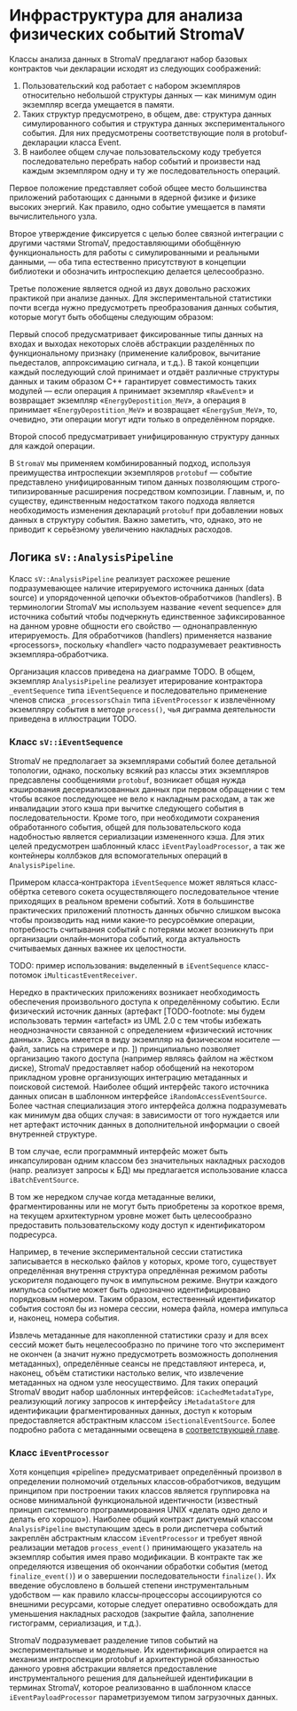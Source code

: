 # Инфраструктура для анализа физических событий StromaV

Классы анализа данных в StromaV предлагают набор базовых контрактов чьи
декларации исходят из следующих соображений:

1. Пользовательский код работает с набором экземпляров относительно небольшой
структуры данных — как минимум один экземпляр всегда умещается в памяти.
2. Таких структур предусмотрено, в общем, две: структура данных симулированного
события и структура данных экспериментального события. Для них предусмотрены
соответствующие поля в protobuf‐декларации класса Event.
3. В наиболее общем случае пользовательскому коду требуется последовательно
перебрать набор событий и произвести над каждым экземпляром одну и ту же
последовательность операций.

Первое положение представляет собой общее место большинства приложений
работающих с данными в ядерной физике и физике высоких энергий. Как правило,
одно событие умещается в памяти вычислительного узла.

Второе утверждение фиксируется с целью более связной интеграции с другими
частями StromaV, предоставляющими обобщённую функциональность для работы с
симулированными и реальными данными, — оба типа естественно присутствуют в
концепции библиотеки и обозначить интроспекцию делается целесообразно.

Третье положение является одной из двух довольно расхожих практикой при
анализе данных. Для экспериментальной статистики почти всегда нужно
предусмотреть преобразования данных события, которые могут быть обобщены
следующим образом:

Первый способ
предусматривает фиксированные типы данных на входах и выходах некоторых слоёв
абстракции разделённых по функциональному признаку (применение
калибровок, вычитание пьедесталов, аппроксимацию сигнала, и т.д.).
В такой концепции каждый последующий слой принимает и отдаёт различные
структуры данных и таким образом C++ гарантирует совместимость таких модулей —
если операция `A` принимает экземпляр «`RawEvent`» и возвращает экземпляр
«`EnergyDepostition_MeV`», а операция `B` принимает «`EnergyDepostition_MeV`»
и возвращает «`EnergySum_MeV`», то, очевидно, эти операции могут идти только в
определённом порядке.

Второй способ предусматривает унифицированную структуру данных для каждой
операции.

В `StromaV` мы применяем комбинированный подход, используя преимущества
интроспекции экземпляров `protobuf` — событие представлено унифицированным
типом данных позволяющим строго‐типизированные расширения посредством
композиции. Главным, и, по существу, единственным недостатком такого подхода
является необходимость изменения деклараций `protobuf` при добавлении новых
данных в структуру события. Важно заметить, что, однако, это не приводит к
серьёзному увеличению накладных расходов.

## Логика `sV::AnalysisPipeline`

Класс `sV::AnalysisPipeline` реализует расхожее решение подразумевающее
наличие итерируемого источника данных (data source) и упорядоченной цепочки
объектов‐обработчиков (handlers). В терминологии StromaV мы используем название
«event sequence» для источника событий чтобы подчеркнуть единственное
зафиксированное на данном уровне общности его свойство — однонаправленную
итерируемость. Для обработчиков (handlers) применяется название «processors»,
поскольку «handler» часто подразумевает реактивность экземпляра‐обработчика.

Организация классов приведена на диаграмме TODO. В общем, экземпляр
`AnalysisPipeline` реализует итерирование контрактора `_eventSequence` типа
`iEventSequence` и последовательно применение членов списка `_processorsChain`
типа `iEventProcessor` к извлечённому экземпляру события в методе `process()`,
чья диграмма деятельности приведена в иллюстрации TODO.

### Класс `sV::iEventSequence`

StromaV не предполагает за экземплярами событий более детальной топологии,
однако, поскольку всякий раз классы этих экземпляров предсавлены сообщениями
`protobuf`, возникает общая нужда кэширования десериализованных данных при
первом обращении с тем чтобы всякое последующее не вело к накладным расходам,
а так же инвалидации этого кэша при вычитке следующего события в
последовательности. Кроме того, при необходимоти сохранения обработанного
события, общей для пользовательского кода надобностью является сериализации
измененного кэша. Для этих целей предусмотрен шаблонный класс
`iEventPayloadProcessor`, а так же контейнеры коллбэков для вспомогательных
операций в `AnalysisPipeline`.

Примером класса‐контрактора `iEventSequence` может являться класс‐обёртка
сетевого сокета осуществляющего последовательное чтение приходящих в реальном
времени событий. Хотя в большинстве практических приложений плотность данных
обычно слишком высока чтобы производить над ними какие‐то ресурсоёмкие
операции, потребность считывания событий с потерями может возникнуть при
организации онлайн‐монитора событий, когда актуальность считываемых данных
важнее их целостности.

TODO: пример использования: выделенный в `iEventSequence` класс-потомок
`iMulticastEventReceiver`.

Нередко в практических приложениях возникает необходимость обеспечения
произвольного доступа к определённому событию. Если физический
источник данных (артефакт [TODO-footnote:
мы будем использовать термин «artefact» из UML 2.0 с тем чтобы избежать
неоднозначности связанной с определением «физический источник данных». Здесь
имеется в виду экземпляр на физическом носителе — файл, запись на стримере и
пр. ]) принципиально позволяет организацию такого
доступа (например являясь файлом на жёстком диске), StromaV предоставляет
набор обобщений на некотором прикладном уровне организующих интеграцию
метаданных и поисковой системой. Наиболее общий интерфейс такого источника
данных описан в шаблонном интерфейсе `iRandomAccessEventSource`. Более частная
специализация этого интерфейса должна подразумевать как минимум два общих
случая: в зависимости от того нуждается или нет артефакт источник данных в
дополнительной информации о своей внутренней структуре.

В том случае, если программный интерфейс может быть инкапсулирован одним
классом без значительных накладных расходов (напр. реализует запросы к БД) мы
предлагается использование класса `iBatchEventSource`.

В том же нередком случае когда метаданные велики, фрагментированны или не могут
быть приобретены за короткое время, на текущем архитектурном уровне может быть
целесообразно предоставить пользовательскому коду доступ к идентификатором
подресурса.

Например, в течение экспериментальной сессии статистика записывается в
несколько файлов у которых, кроме того, существует определённая внутрення
структура опредлённая режимом работы ускорителя подающего пучок в импульсном
режиме. Внутри каждого импульса событие может быть однозначно идентифицировано
порядковым номером. Таким образом, естественный идентификатор события состоял
бы из номера сессии, номера файла, номера импульса и, наконец, номера события.

Извлечь метаданные для накопленной статистики сразу и для всех сессий может
быть нецелесообразно по причине того что эксперимент не окончен (а значит нужно
предусмотреть возможность дополнения метаданных), определённые сеансы не
представляют интереса, и, наконец, объём статистики настолько велик, что
извлечение метаданных на одном узле неосуществимо. Для таких операций StromaV
вводит набор шаблонных интерфейсов: `iCachedMetadataType`,
реализующий логику запросов к интерфейсу `iMetadataStore` для идентификации
фрагментированных данных, доступ к которым предоставляется абстрактным
классом `iSectionalEventSource`. Более подробно работа с метаданными освещена
в [соответствующей главе](#TODO).

### Класс `iEventProcessor`

Хотя концепция «pipeline» предусматривает определённый произвол в определении
полномочий отдельных классов‐обработчиков, ведущим принципом при
построении таких классов является группировка на основе минимальной
функциональной идентичности (известный принцип системного программирования
UNIX «делать одно дело и делать его хорошо»). Наиболее общий контракт диктуемый
классом `AnalysisPipeline` выступающим здесь в роли диспетчера событий
закреплён абстрактным классом `iEventProcessor` и требует явной реализации
метадов `process_event()` принимающего указатель на экземпляр события имея
право модификации. В контракте так же определяются извещения об окончании
обработки события (метод `finalize_event()`) и о завершении последовательности
`finalize()`. Их введение обусловлено в большей степени инструментальным
удобством — как правило классы‐процессоры ассоциируются со внешними ресурсами,
которые следует оперативно освобождать для уменьшения накладных расходов
(закрытие файла, заполнение гистограмм, сериализация, и т.д.).

StromaV подразумевает разделение типов событий на экспериментальные и
модельные. Их идентификация опирается на механизм интроспекции protobuf и
архитектурной обязанностью данного уровня абстракции является предоставление
инструментального решения для дальнейшей идентификации в терминах StromaV,
которое реализованно в шаблонном классе `iEventPayloadProcessor`
параметризуемом типом загрузочных данных.



